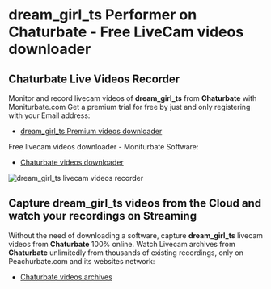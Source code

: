 # dream_girl_ts Performer on Chaturbate - Free LiveCam videos downloader

## Chaturbate Live Videos Recorder

Monitor and record livecam videos of **dream_girl_ts** from **Chaturbate** with Moniturbate.com
Get a premium trial for free by just and only registering with your Email address:
* [dream_girl_ts Premium videos downloader](https://moniturbate.com/request-demo-licence-key.html)

Free livecam videos downloader - Moniturbate Software:
* [Chaturbate videos downloader](https://moniturbate.com/moniturbate-download-software.html)

![dream_girl_ts livecam videos recorder](https://peachurnet.com/templates/moniturbate-software.png)


## Capture dream_girl_ts videos from the Cloud and watch your recordings on Streaming

Without the need of downloading a software, capture **dream_girl_ts** livecam videos from **Chaturbate** 100% online.
Watch Livecam archives from **Chaturbate** unlimitedly from thousands of existing recordings, only on Peachurbate.com and its websites network:
* [Chaturbate videos archives](https://peachurnet.com/)